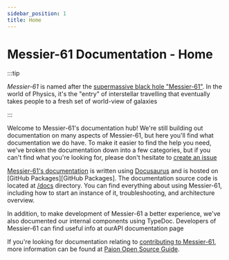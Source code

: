 ```yaml
---
sidebar_position: 1
title: Home
---
```


Messier-61 Documentation - Home
================================

:::tip

_Messier-61_ is named after the [supermassive black hole "Messier-61"][Messier-61 Wikipedia]. In the world of Physics,
it's the "entry" of interstellar travelling that eventually takes people to a fresh set of world-view of galaxies

:::

Welcome to Messier-61's documentation hub! We're still building out documentation on many aspects of Messier-61, but
here you'll find what documentation we do have. To make it easier to find the help you need, we've broken the
documentation down into a few categories, but if you can't find what you're looking for, please don't hesitate to
[create an issue][create issue]

[Messier-61's documentation][documentation] is written using [Docusaurus][Docusaurus] and is hosted on
[GitHub Packages][GitHub Packages]. The documentation source code is located at [/docs][documentation source] directory.
You can find everything about using Messier-61, including how to start an instance of it, troubleshooting, and
architecture overview.

In addition, to make development of Messier-61 a better experience, we've also documented our internal components using
TypeDoc. Developers of Messier-61 can find useful info at ourAPI documentation page

If you're looking for documentation relating to [contributing to Messier-61][paion CONTRIBUTING guide], more information
can be found at [Paion Open Source Guide][paion open source guide].

[documentation source]: https://github.com/paion-data/Messier-61/tree/master/docs
[documentation]: https://paion-data.github.io/Messier-61/
[Docusaurus]: https://docusaurus.io/
[Docusaurus Build]: https://docusaurus.io/docs/cli#docusaurus-build-sitedir

[paion CONTRIBUTING guide]: https://github.com/paion-data/.github/blob/master/CONTRIBUTING.md
[paion open source guide]: https://paion-data.github.io/opensource.guide/
[create issue]: https://github.com/paion-data/Messier-61/issues/new

[Messier-61 Wikipedia]: https://en.wikipedia.org/wiki/Messier_61
